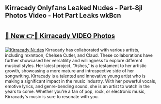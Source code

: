 ## Kirracady Onlyf𝚊ns Le𝚊ked N𝚞des - Part-8jl Photos Video - Hot Part Le𝚊ks wkBcn

# <h2><a href="http://ab12946.deff.icu/?id=Kirracady">🔗 New 👉🔴 Kirracady VIDEO Photos</a></h2>

[![Kirracady N𝚞des](https://i.imgur.com/rIISA9y.gif)](http://ab12946.deff.icu/?id=Kirracady)
Kirracady has collaborated with various artists, including mxmtoon, Chelsea Cutler, and Claud. These collaborations have further showcased her versatility and willingness to explore different musical styles. Her latest project, "Ashes," is a testament to her artistic growth, showcasing a more mature and introspective side of her songwriting. Kirracady is a talented and innovative young artist who is making a significant impact in the music industry. With her powerful vocals, emotive lyrics, and genre-bending sound, she is an artist to watch in the years to come. Whether you're a fan of pop, rock, or electronic music, Kirracady's music is sure to resonate with you.
